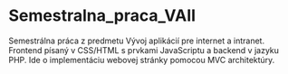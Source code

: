 # Semestralna_praca_VAII

Semestrálna práca z predmetu Vývoj aplikácií pre internet a intranet. Frontend písaný v CSS/HTML s prvkami JavaScriptu a backend v jazyku PHP. Ide o implementáciu webovej stránky  pomocou MVC architektúry.
